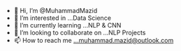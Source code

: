 - 👋 Hi, I’m @MuhammadMazid
- 👀 I’m interested in ...Data Science
- 🌱 I’m currently learning ...NLP & CNN
- 💞️ I’m looking to collaborate on ...NLP Projects
- 📫 How to reach me ...muhammad.mazid@outlook.com

<!---
MuhammadMazid/MuhammadMazid is a ✨ special ✨ repository because its `README.md` (this file) appears on your GitHub profile.
You can click the Preview link to take a look at your changes.
--->
